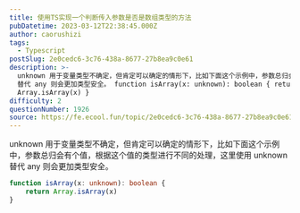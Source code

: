 ```yaml
---
title: 使用TS实现一个判断传入参数是否是数组类型的方法
pubDatetime: 2023-03-12T22:38:45.000Z
author: caorushizi
tags:
  - Typescript
postSlug: 2e0cedc6-3c76-438a-8677-27b8ea9c0e61
description: >-
  unknown 用于变量类型不确定，但肯定可以确定的情形下，比如下面这个示例中，参数总归会有个值，根据这个值的类型进行不同的处理，这里使用 unknown
  替代 any 则会更加类型安全。 function isArray(x: unknown): boolean { return
  Array.isArray(x) } 
difficulty: 2
questionNumber: 1926
source: https://fe.ecool.fun/topic/2e0cedc6-3c76-438a-8677-27b8ea9c0e61
---
```


unknown 用于变量类型不确定，但肯定可以确定的情形下，比如下面这个示例中，参数总归会有个值，根据这个值的类型进行不同的处理，这里使用 unknown 替代 any 则会更加类型安全。

```typescript
function isArray(x: unknown): boolean {
	return Array.isArray(x)
}
```
